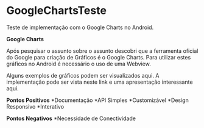 # GoogleChartsTeste
Teste de implementação com o Google Charts no Android.

**Google Charts**

Após pesquisar o assunto sobre o assunto descobri que a ferramenta oficial do Google para criação de Gráficos é o Google Charts. Para utilizar estes gráficos no Android é necessário o uso de uma Webview.

Alguns exemplos de gráficos podem ser visualizados aqui. A implementação pode ser vista neste link e uma apresentação interessante aqui.

**Pontos Positivos**
*Documentação
*API Simples
*Customizável
*Design Responsivo
*Interativo

**Pontos Negativos**
*Necessidade de Conectividade
